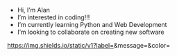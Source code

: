 - Hi, I’m Alan
- I’m interested in coding!!!
- I’m currently learning Python and Web Development
- I’m looking to collaborate on creating new software


<!---
ALHERLO/ALHERLO is a ✨ special ✨ repository because its `README.md` (this file) appears on your GitHub profile.
You can click the Preview link to take a look at your changes.
--->
https://img.shields.io/static/v1?label=<LABEL>&message=<Python>&color=<coral>
